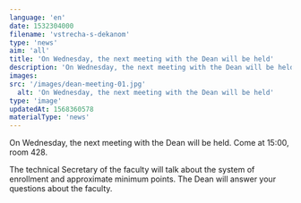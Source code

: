 ```yaml
---
language: 'en'
date: 1532304000
filename: 'vstrecha-s-dekanom'
type: 'news'
aim: 'all'
title: 'On Wednesday, the next meeting with the Dean will be held'
description: 'On Wednesday, the next meeting with the Dean will be held. Come at 15:00, room 428.'
images:
src: '/images/dean-meeting-01.jpg'
  alt: 'On Wednesday, the next meeting with the Dean will be held'
type: 'image'
updatedAt: 1568360578
materialType: 'news'
---
```

On Wednesday, the next meeting with the Dean will be held. Come at 15:00, room 428.

The technical Secretary of the faculty will talk about the system of enrollment and approximate minimum points. The Dean will answer your questions about the faculty.
